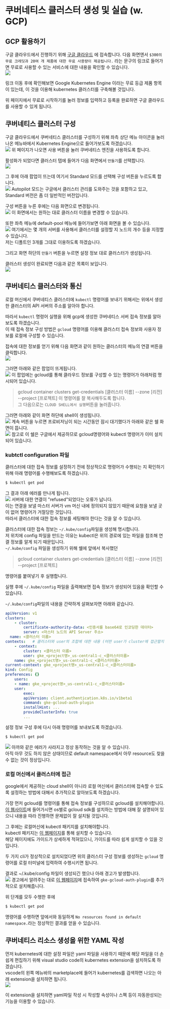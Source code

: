 # 쿠버네티스 클러스터 생성 및 실습 (w. GCP)

## GCP 활용하기
구글 클라우드에서 진행하기 위해 [구글 클라우드](https://cloud.google.com/) 에 접속합니다. 
다음 화면엔서 `$300의 무료 크레딧과 20여 개 제품에 대한 무료 사용량이 제공됩니다.` 라는 문구의 링크로 들어가면 무료로 사용할 수 있는 서비스에 대한 내용을 확인할 수 있습니다.  
![](/assets/img/2023/02/2023-02-23-kubernetes-cluster-setting/GCP_free_tier_info.png) 

링크 이동 후에 확인해보면 Google Kubernetes Engine 이라는 무료 등급 제품 항목이 있는데, 이 것을 이용해 kubernetes 클러스터를 구축해볼 것입니다.  

위 페이지에서 무료로 시작하기를 눌러 정보를 입력하고 등록을 완료하면 구글 클라우드를 사용할 수 있게 됩니다.  


## 쿠버네티스 클러스터 구성
구글 클라우드에서 쿠버네티스 클러스터를 구성하기 위해 좌측 상단 메뉴 아이콘을 눌러 나온 메뉴바에서 Kubernetes Engine으로 들어가보도록 하겠습니다.  
![](/assets/img/2023/02/2023-02-23-kubernetes-cluster-setting/kubernetes_engine_start_page.png)
위 페이지가 나오면 사용 버튼을 눌러 쿠버네티스 엔진을 사용하도록 합니다.  

활성화가 되었다면 클러스터 탭에 들어가 다음 화면에서 `만들기`를 선택합니다.  
![](/assets/img/2023/02/2023-02-23-kubernetes-cluster-setting/kubernetes_start_page_cluster.png)

그 후에 아래 팝업이 뜨는데 여기서 Standard 모드를 선택해 구성 버튼을 누르도록 합니다.  
![](/assets/img/2023/02/2023-02-23-kubernetes-cluster-setting/cluser_create_popup.png)
Autopilot 모드는 구글에서 클러스터 관리를 도와주는 것을 포함하고 있고, Standard 버전은 좀 더 일반적인 버전입니다.  

구성 버튼을 누른 후에는 다음 화면으로 변경됩니다.  
![](/assets/img/2023/02/2023-02-23-kubernetes-cluster-setting/cluster_default_info.png)
이 화면에서는 원하는 대로 클러스터 이름을 변경할 수 있습니다.  

또한 좌측 메뉴에 default-pool 메뉴에 들어가보면 아래 화면을 볼 수 있습니다.  
![](/assets/img/2023/02/2023-02-23-kubernetes-cluster-setting/default-pool.png)
여기에서는 몇 개의 서버를 사용해서 클러스터를 설정할 지 노드의 개수 등을 지정할 수 있습니다.  
저는 디폴트인 3개를 그대로 이용하도록 하겠습니다.  

그리고 화면 하단의 `만들기` 버튼을 누르면 설정 정보 대로 클러스터가 생성됩니다.  

클러스터 생성이 완료되면 다음과 같은 목록이 보입니다.  
![](/assets/img/2023/02/2023-02-23-kubernetes-cluster-setting/cluster_creation_complete.png)


## 쿠버네티스 클러스터와 통신
로컬 머신에서 쿠버네티스 클러스터에 `kubectl` 명령어를 보내기 위해서는 위에서 생성한 클러스터의 API 서버의 주소를 알아야 합니다.  

따라서 `kubectl` 명령어 실행을 위해 gcp에 생성한 쿠버네티스 서버 접속 정보를 알아보도록 하겠습니다.  
이 때 접속 정보 구성 방법은 `gcloud` 명령어를 이용해 클러스터 접속 정보와 사용자 정보를 로컬에 구성할 수 있습니다.

접속에 대한 정보를 얻기 위해 다음 화면과 같이 원하는 클러스터의 메뉴의 연결 버튼을 클릭합니다.  
![](/assets/img/2023/02/2023-02-23-kubernetes-cluster-setting/%08get_cluster_connection_info.png)

그러면 아래와 같은 팝업이 뜨게됩니다.  
![](/assets/img/2023/02/2023-02-23-kubernetes-cluster-setting/cluster_connection_info_popup.png)
이 팝업에는 gcloud를 통해 클라우드 정보를 구성할 수 있는 명령어가 아래처럼 명시되어 있습니다.   
> gcloud container clusters get-credentials [클러스터 이름] --zone [리전] --project [프로젝트]
이 명령어를 잘 복사해두도록 합니다.  
그 다음으로는 `CLOUD SHELL에서 실행`버튼을 눌러줍니다.  

그러면 아래와 같이 화면 하단에 shell이 생성됩니다.  
![](/assets/img/2023/02/2023-02-23-kubernetes-cluster-setting/shell_before_activation.png)
계속 버튼을 누르면 프로비저닝이 되는 시간동안 잠시 대기했다가 아래와 같은 쉘 화면이 뜹니다.  
![](/assets/img/2023/02/2023-02-23-kubernetes-cluster-setting/shell_after_provisioning.png)
참고로 이 쉘은 구글에서 제공하므로 gcloud명령어와 kubectl 명령어가 이미 설치되어 있습니다.  

### kubtctl configuration 파일
클러스터에 대한 접속 정보를 설정하기 전에 정상적으로 명령어가 수행되는 지 확인하기 위해 아래 명령어를 수행해보도록 하겠습니다.  
```sh
$ kubectl get pod
```
그 결과 아래 에러를 만나게 됩니다.  
![](/assets/img/2023/02/2023-02-23-kubernetes-cluster-setting/kubectl_get_pod_error.png)
서버에 대한 연결이 "refused"되었다는 오류가 납니다.  
이는 연결을 보낼 마스터 서버가 vm 머신 내에 정의되지 않았기 때문에 요청을 보낼 곳이 없어 명령어가 거절당한 것입니다.  
따라서 클러스터에 대한 접속 정보를 세팅해야 한다는 것을 알 수 있습니다.  

클러스터에 대한 접속 정보는 `~/.kube/config`파일을 생성해 명시합니다.  
저 위치에 config 파일을 만드는 이유는 kubectl은 위의 경로에 있는 파일을 참조해 연결 정보를 알게 되기 때문입니다.  
`~/.kube/config` 파일을 생성하기 위해 쉘에 앞에서 복사했던   
> gcloud container clusters get-credentials [클러스터 이름] --zone [리전] --project [프로젝트]   

명령어를 붙여넣기 후 실행합니다.  

실행 후에 `~/.kube/config` 파일을 출력해보면 접속 정보가 생성되어 있음을 확인할 수 있습니다.  

`~/.kube/config`파일의 내용을 간략하게 살펴보자면 아래와 같습니다.  
```yml
apiVersion: v1
clusters:
    - cluster:
        certificate-authority-data: <인증서를 base64로 인코딩한 데이터>
        server: <마스터 노드의 API Server 주소>
  name: <클러스터 이름>
contexts:   # 클러스터와 user의 조합에 대한 내용 (어떤 user가 cluster에 접근할지 등)
    - context:
        cluster: <클러스터 이름>
        user: gke_<project명>_us-central1-c_<클러스터이름>
    name: gke_<project명>_us-central1-c_<클러스터이름>
current-context: gke_<project명>_us-central1-c_<클러스터이름>
kind: Config
preferences: {}
    users:
    - name: gke_<project명>_us-central1-c_<클러스터이름>
    user:
        exec:
        apiVersion: client.authentication.k8s.io/v1beta1
        command: gke-gcloud-auth-plugin
        installHint: ...
        provideClusterInfo: true
        ...
```

설정 정보 구성 후에 다시 아래 명령어를 보내보도록 하겠습니다.  
```sh
$ kubectl get pod
```
![](/assets/img/2023/02/2023-02-23-kubernetes-cluster-setting/kubect_get_pod_working.png)
아까와 같은 에러가 사라지고 정상 동작하는 것을 알 수 있습니다.  
아직 아무 것도 하지 않은 상태이므로 default namespace에서 아무 resource도 찾을 수 없는 것이 정상입니다.  


### 로컬 머신에서 클러스터에 접근
google에서 제공하는 cloud shell이 아니라 로컬 머신에서 클러스터에 접속할 수 있도록 설정하는 방법에 대해서 추가적으로 알아보도록 하겠습니다.  

가장 먼저 gcloud를 명령어를 통해 접속 정보를 구성하므로 gcloud를 설치해야합니다.  
[이 웹사이트](https://cloud.google.com/sdk/docs/install?hl=ko#installation_instructions)에 들어가시면 os별로 gcloud sdk를 설치하는 방법에 대해 잘 설명되어 있으니 내용을 따라 진행하면 문제없이 잘 설치될 것입니다.  

그 후에는 로컬머신에 kubectl 패키지를 설치해야합니다.  
kubectl 패키지는 [이 웹페이지](https://kubernetes.io/ko/docs/tasks/tools/#kubectl)를 통해 설치할 수 있습니다.  
해당 페이지에도 가이드가 상세하게 적혀있으니, 가이드를 따라 쉽게 설치할 수 있을 것입니다.  

두 가지 cli가 정상적으로 설치되었다면 위의 클러스터 구성 정보를 생성하는 `gcloud` 명령어를 로컬 터미널에 입력하여 수행시키면 됩니다.  

결과로 ~/.kube/config 파일이 생성되긴 했으나 아래 경고가 발생합니다.  
![](/assets/img/2023/02/2023-02-23-kubernetes-cluster-setting/gcloud_config_creation_warning.png)
경고에서 알려주는 대로 [이 웹페이지](https://cloud.google.com/blog/products/containers-kubernetes/kubectl-auth-changes-in-gke?hl=en)에 접속하여 `gke-gcloud-auth-plugin`를 추가적으로 설치해줍니다.  

위 단계를 모두 수행한 후에 
```sh
$ kubectl get pod
```
명령어를 수행하면 앞에서와 동일하게 `No resources found in default namespace.`라는 정상적인 결과를 얻을 수 있습니다.  


## 쿠버네티스 리소스 생성을 위한 YAML 작성
먼저 kubernetes에 대한 설정 파일은 yaml 파일을 사용하기 때문에 해당 파일을 더 손쉽게 편집하기 위해 visual studio code의 kubernetes extension을 설치하도록 하겠습니다.  
vscode의 왼쪽 메뉴바의 marketplace에 들어가 kubernetes를 검색하면 나오는 아래 extension을 설치하면 됩니다.  
![](/assets/img/2023/02/2023-02-23-kubernetes-cluster-setting/kubernetes_extension.png)

이 extension을 설치하면 yaml파일 작성 시 작성할 속성이나 스펙 등이 자동완성되는 기능을 이용할 수 있습니다.  
